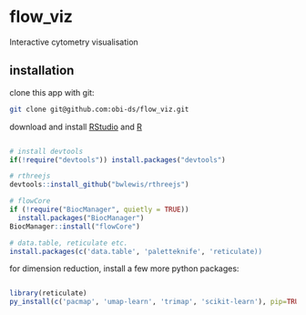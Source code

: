 # flow_viz
Interactive cytometry visualisation

## installation

clone this app with git:

```bash
git clone git@github.com:obi-ds/flow_viz.git
```

download and install [RStudio]('https://www.rstudio.com/products/rstudio/download/') and [R](https://cloud.r-project.org)

```R

# install devtools
if(!require("devtools")) install.packages("devtools")

# rthreejs
devtools::install_github("bwlewis/rthreejs")

# flowCore
if (!require("BiocManager", quietly = TRUE))
  install.packages("BiocManager")
BiocManager::install("flowCore")

# data.table, reticulate etc.
install.packages(c('data.table', 'paletteknife', 'reticulate))
```

for dimension reduction, install a few more python packages:
```R

library(reticulate)
py_install(c('pacmap', 'umap-learn', 'trimap', 'scikit-learn'), pip=TRUE) 

```
